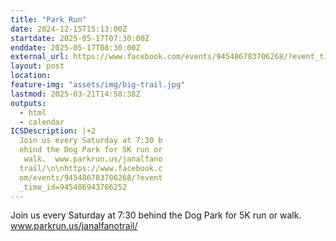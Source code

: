 ```yaml
---
title: "Park Run"
date: 2024-12-15T15:13:00Z
startdate: 2025-05-17T07:30:00Z
enddate: 2025-05-17T08:30:00Z
external_url: https://www.facebook.com/events/945486783706268/?event_time_id=945486943706252
layout: post
location: 
feature-img: "assets/img/big-trail.jpg"
lastmod: 2025-03-21T14:58:38Z
outputs:
  - html
  - calendar
ICSDescription: |+2
  Join us every Saturday at 7:30 b  ehind the Dog Park for 5K run or   walk.  www.parkrun.us/janalfano  trail/\n\nhttps://www.facebook.c  om/events/945486783706268/?event  _time_id=945486943706252
---
```


Join us every Saturday at 7&#58;30 behind the Dog Park for 5K run or walk.  www.parkrun.us/janalfanotrail/<br>
  <br>
  
